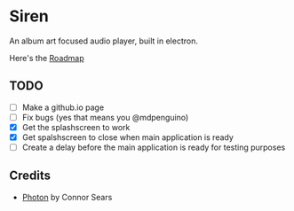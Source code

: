 # Siren
An album art focused audio player, built in electron.

Here's the [Roadmap](https://trello.com/b/3ptpLwwU/siren-music-player)

## TODO
- [ ] Make a github.io page
- [ ] Fix bugs (yes that means you @mdpenguino)
- [x] Get the splashscreen to work
- [x] Get spalshscreen to close when main application is ready
- [ ] Create a delay before the main application is ready for testing purposes

## Credits
- [Photon](http://photonkit.com) by Connor Sears
